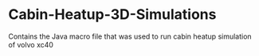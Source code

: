 # Cabin-Heatup-3D-Simulations
Contains the Java macro file that was used to run cabin heatup simulation of volvo xc40 
